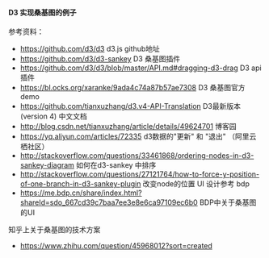 ####  D3 实现桑基图的例子

参考资料：
* https://github.com/d3/d3   d3.js github地址
* https://github.com/d3/d3-sankey  D3  桑基图插件
* https://github.com/d3/d3/blob/master/API.md#dragging-d3-drag  D3  api插件
* https://bl.ocks.org/xaranke/9ada4c74a87b57ae7308   D3 桑基图官方demo
* https://github.com/tianxuzhang/d3.v4-API-Translation  D3最新版本(version 4) 中文文档
* http://blog.csdn.net/tianxuzhang/article/details/49624701  博客园
* https://yq.aliyun.com/articles/72335  d3数据的"更新" 和 "退出" （阿里云栖社区）
* http://stackoverflow.com/questions/33461868/ordering-nodes-in-d3-sankey-diagram  如何在d3-sankey 中排序
* http://stackoverflow.com/questions/27121764/how-to-force-y-position-of-one-branch-in-d3-sankey-plugin  改变node的位置
UI 设计参考 bdp
* https://me.bdp.cn/share/index.html?shareId=sdo_667cd39c7baa7ee3e8e6ca97109ec6b0  BDP中关于桑基图的UI

知乎上关于桑基图的技术方案
* https://www.zhihu.com/question/45968012?sort=created

